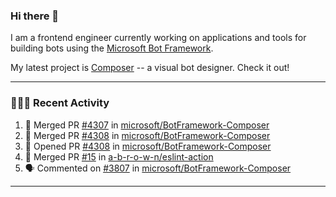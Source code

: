 ### Hi there 👋

I am a frontend engineer currently working on applications and tools for building bots using the [Microsoft Bot Framework](https://dev.botframework.com/).

My latest project is [Composer](https://github.com/microsoft/BotFramework-Composer) -- a visual bot designer. Check it out!

---

### 👨🏻‍💻 Recent Activity

<!--START_SECTION:activity-->
1. 🎉 Merged PR [#4307](https://github.com/microsoft/BotFramework-Composer/pull/4307) in [microsoft/BotFramework-Composer](https://github.com/microsoft/BotFramework-Composer)
2. 🎉 Merged PR [#4308](https://github.com/microsoft/BotFramework-Composer/pull/4308) in [microsoft/BotFramework-Composer](https://github.com/microsoft/BotFramework-Composer)
3. 💪 Opened PR [#4308](https://github.com/microsoft/BotFramework-Composer/pull/4308) in [microsoft/BotFramework-Composer](https://github.com/microsoft/BotFramework-Composer)
4. 🎉 Merged PR [#15](https://github.com/a-b-r-o-w-n/eslint-action/pull/15) in [a-b-r-o-w-n/eslint-action](https://github.com/a-b-r-o-w-n/eslint-action)
5. 🗣 Commented on [#3807](https://github.com/microsoft/BotFramework-Composer/issues/3807) in [microsoft/BotFramework-Composer](https://github.com/microsoft/BotFramework-Composer)
<!--END_SECTION:activity-->

---

<!--
**a-b-r-o-w-n/a-b-r-o-w-n** is a ✨ _special_ ✨ repository because its `README.md` (this file) appears on your GitHub profile.

Here are some ideas to get you started:

- 🔭 I’m currently working on ...
- 🌱 I’m currently learning ...
- 👯 I’m looking to collaborate on ...
- 🤔 I’m looking for help with ...
- 💬 Ask me about ...
- 📫 How to reach me: ...
- 😄 Pronouns: ...
- ⚡ Fun fact: ...
-->
